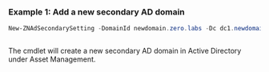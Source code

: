 ### Example 1: Add a new secondary AD domain
```powershell
New-ZNAdSecondarySetting -DomainId newdomain.zero.labs -Dc dc1.newdomain.zero.labs
```

```output

```

The cmdlet will create a new secondary AD domain in Active Directory under Asset Management.
